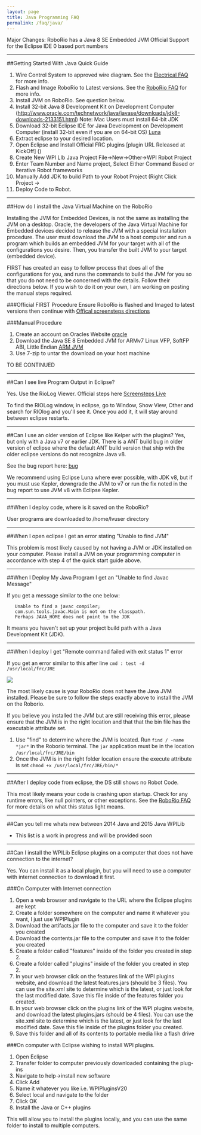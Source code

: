```yaml
---
layout: page
title: Java Programming FAQ
permalink: /faq/java/
---
```



Major Changes:
RoboRio has a Java 8 SE Embedded JVM
Official Support for the Eclipse IDE
0 based port numbers

---

##Getting Started With Java Quick Guide

1. Wire Control System to approved wire diagram. See the [Electrical FAQ](/RoboRio/faq/electrical/) for more info.
2. Flash and Image RoboRio to Latest versions. See the [RoboRio FAQ](/RoboRio/faq/roborio/) for more info.
3. Install JVM on RoboRio. See question below.
4. Install 32-bit Java 8 Development Kit on Development Computer (http://www.oracle.com/technetwork/java/javase/downloads/jdk8-downloads-2133151.html) 
Note: Mac Users must install 64-bit JDK 
5. Download 32-bit Eclipse IDE for Java Development on Development Computer (install 32-bit even if you are on 64-bit OS)  [Luna](https://www.eclipse.org/downloads/packages/eclipse-ide-java-developers/lunasr1)
6. Extract eclipse to your desired location.
7. Open Eclipse and Install Official FRC plugins [plugin URL Released at KickOff] ()
8. Create New WPI LIb Java Project File->New->Other->WPI Robot Project
9. Enter Team Number and Name project, Select Either Command Based or Iterative Robot frameworks
10. Manually Add JDK to build Path to your Robot Project (Right Click Project ->
11. Deploy Code to Robot.

---

##How do I install the Java Virtual Machine on the RoboRio

Installing the JVM for Embedded Devices, is not the same as installing the JVM on a desktop. Oracle, the developers of the Java Virtual Machine for Embedded devices decided to release the JVM with a special installation procedure. The user must download the JVM to a host computer and run a program which builds an embedded JVM for your target with all of the configurations you desire. Then, you transfer the built JVM to your target (embedded device).

FIRST has created an easy to follow process that does all of the configurations for you, and runs the commands to build the JVM for you so that you do not need to be concerned with the details. Follow their directions below. If you wish to do it on your own, I am working on posting the manual steps required.

###Official FIRST Procedure
Ensure RoboRio is flashed and Imaged to latest versions then continue with [Offical screensteps directions](https://wpilib.screenstepslive.com/s/4485/m/13809/l/243933-installing-java-8-on-the-roborio-java-only)

###Manual Procedure
1. Create an account on Oracles Website [oracle](https://login.oracle.com/mysso/signon.jsp)
2. Download the Java SE 8 Embedded JVM for ARMv7 Linux VFP, SoftFP ABI, Little Endian [ARM JVM](http://www.oracle.com/technetwork/java/embedded/embedded-se/downloads/javase-embedded-downloads-2209751.html)
3. Use 7-zip to untar the download on your host machine

TO BE CONTINUED

---

##Can I see live Program Output in Eclipse?

Yes. Use the RioLog Viewer. Official steps here [Screensteps Live](https://wpilib.screenstepslive.com/s/4485/m/13810/l/284333-using-riolog-to-view-console-output)

To find the RIOLog window, in eclipse, go to Window, Show View, Other and search for RIOlog and you'll see it. Once you add it, it will stay around between eclipse restarts.

---

##Can I use an older version of Eclipse like Kelper with the plugins?
Yes, but only with a Java v7 or earlier JDK. There is a ANT build bug in older version of eclipse where the default ANT build version that ship with the older eclipse versions do not recognize Java v8.

See the bug report here: [bug](https://wiki.eclipse.org/Ant/Java8)

We recommend using Eclipse Luna where ever possible, with JDK v8, but if you must use Kepler, downgrade the JVM to v7 or run the fix noted in the bug report to use JVM v8 with Eclipse Kepler. 

---

##When I deploy code, where is it saved on the RoboRio?

User programs are downloaded to /home/lvuser directory

---

##When I open eclipse I get an error stating "Unable to find JVM"

This problem is most likely caused by not having a JVM or JDK installed on your computer. Please install a JVM on your programming computer in accordance with step 4 of the quick start guide above.

---

##When I Deploy My Java Program I get an "Unable to find Javac Message"

If you get a message similar to the one below:

```
   Unable to find a javac compiler;
   com.sun.tools.javac.Main is not on the classpath.
   Perhaps JAVA_HOME does not point to the JDK
```

It means you haven't set up your project build path with a Java Development Kit (JDK).

---

##When I deploy I get "Remote command failed with exit status 1" error

If you get an error similar to this after line `cmd : test -d /usr/local/frc/JRE`

<img src = "../../Images/eclipseerror/jvmmissingerror.png">

The most likely cause is your RoboRio does not have the Java JVM installed. Please be sure to follow the steps exactly above to install the JVM on the Roborio. 

If you believe you installed the JVM but are still receiving this error, please ensure that the JVM is in the right location and that that the bin file has the executable attribute set. 

1. Use "find" to determine where the JVM is located. Run `find / -name *jar*` in the Roborio terminal. The `jar` application must be in the location `/usr/local/frc/JRE/bin`
2. Once the JVM is in the right folder location ensure the execute attribute is set `chmod +x /usr/local/frc/JRE/bin/*`

---

##After I deploy code from eclipse, the DS still shows no Robot Code.

This most likely means your code is crashing upon startup. Check for any runtime errors, like null pointers, or other exceptions. See the [RoboRio FAQ](/RoboRio/faq/roborio) for more details on what this status light means.

---

##Can you tell me whats new between 2014 Java and 2015 Java WPILib

- This list is a work in progress and will be provided soon

---

##Can I install the WPILib Eclipse plugins on a computer that does not have connection to the internet?

Yes. You can install it as a local plugin, but you will need to use a computer with internet connection to download it first.

###On Computer with Internet connection

1. Open a web browser and navigate to the URL where the Eclipse plugins are kept
2. Create a folder somewhere on the computer and name it whatever you want, I just use WPIPlugin
3. Download the artifacts.jar file to the computer and save it to the folder you created
4. Download the contents.jar file to the computer and save it to the folder you created
5. Create a folder called "features" inside of the folder you created in step 2.
6. Create a folder called "plugins" inside of the folder you created in step 2.
7. In your web browser click on the features link of the WPI plugins website, and download the latest features.jars (should be 3 files). You can use the site.xml site to determine which is the latest, or just look for the last modified date. Save this file inside of the features folder you created.
8. In your web browser click on the plugins link of the WPI plugins website, and download the latest plugins.jars (should be 4 files). You can use the site.xml site to determine which is the latest, or just look for the last modified date. Save this file inside of the plugins folder you created.
9. Save this folder and all of its contents to portable media like a flash drive

###On computer with Eclipse wishing to install WPI plugins.

1. Open Eclipse
2. Transfer folder to computer previously downloaded containing the plug-ins
3. Navigate to help->install new software
4. Click Add
5. Name it whatever you like i.e. WPIPluginsV20
6. Select local and navigate to the folder
7. Click OK
8. Install the Java or C++ plugins 

This will allow you to install the plugins locally, and you can use the same folder to install to multiple computers. 
      
